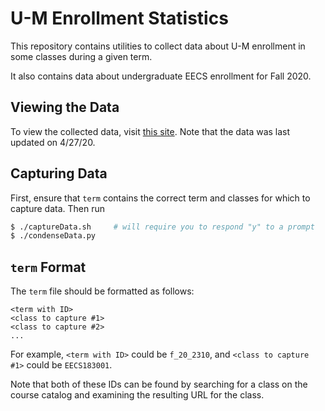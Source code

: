 # U-M Enrollment Statistics
This repository contains utilities to collect data about U-M enrollment
in some classes during a given term.

It also contains data about undergraduate EECS enrollment for Fall 2020.

## Viewing the Data
To view the collected data, visit
[this site](https://thomasebsmith.github.io/umich-enrollment/).
Note that the data was last updated on 4/27/20.

## Capturing Data
First, ensure that `term` contains the correct term and classes for which to
capture data. Then run
```sh
$ ./captureData.sh     # will require you to respond "y" to a prompt
$ ./condenseData.py
```

## `term` Format
The `term` file should be formatted as follows:
```
<term with ID>
<class to capture #1>
<class to capture #2>
...
```

For example, `<term with ID>` could be `f_20_2310`, and
`<class to capture #1>` could be `EECS183001`.

Note that both of these IDs can be found by searching for a class on the
course catalog and examining the resulting URL for the class.
